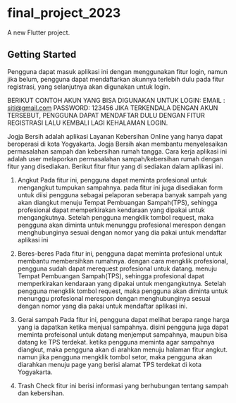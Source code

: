 # final_project_2023

A new Flutter project.

## Getting Started

Pengguna dapat masuk aplikasi ini dengan menggunakan fitur login, namun jika belum, pengguna dapat mendaftarkan akunnya terlebih dulu pada fitur registrasi, yang selanjutnya akan digunakan untuk login. 

BERIKUT CONTOH AKUN YANG BISA DIGUNAKAN UNTUK LOGIN:
EMAIL   : siti@gmail.com
PASSWORD: 123456
JIKA TERKENDALA DENGAN AKUN TERSEBUT, PENGGUNA DAPAT MENDAFTAR DULU DENGAN FITUR REGISTRASI LALU KEMBALI LAGI KEHALAMAN LOGIN. 


Jogja Bersih adalah aplikasi Layanan Kebersihan Online yang hanya dapat beroperasi di kota Yogyakarta. 
Jogja Bersih akan membantu menyelesaikan permasalahan sampah dan kebersihan rumah tangga. 
Cara kerja aplikasi ini adalah user melaporkan permasalahan sampah/kebersihan rumah dengan fitur yang disediakan. 
Berikut fitur fitur yang di sediakan dalam aplikasi ini.

1. Angkut
Pada fitur ini, pengguna dapat meminta profesional untuk mengangkut tumpukan sampahnya. pada fitur ini juga disediakan 
form untuk diisi pengguna sebagai pelaporan seberapa banyak sampah yang akan diangkut menuju Tempat Pembuangan Sampah(TPS), 
sehingga profesional dapat memperkirakan kendaraan yang dipakai untuk mengangkutnya. Setelah pengguna mengklik tombol
request, maka pengguna akan diminta untuk menunggu profesional merespon dengan menghubunginya sesuai dengan nomor yang
dia pakai untuk mendaftar aplikasi ini

2. Beres-beres
Pada fitur ini, pengguna dapat meminta profesional untuk membantu membersihkan rumahnya. dengan cara mengklik 
profesional, pengguna sudah dapat merequest profesional untuk datang. menuju Tempat Pembuangan Sampah(TPS), 
sehingga profesional dapat memperkirakan kendaraan yang dipakai untuk mengangkutnya. Setelah pengguna mengklik tombol
request, maka pengguna akan diminta untuk menunggu profesional merespon dengan menghubunginya sesuai dengan nomor yang
dia pakai untuk mendaftar aplikasi ini.

3. Gerai sampah
Pada fitur ini, pengguna dapat melihat berapa range harga yang ia dapatkan ketika menjual sampahnya. disini 
pengguna juga dapat meminta profeisonal untuk datang menjemput sampahnya, maupun bisa datang ke TPS terdekat.
ketika pengguna meminta agar sampahnya diangkut, maka pengguna akan di arahkan menuju halaman fitur angkut. namun jika
pengguna mengklik tombol setor, maka pengguna akan diarahkan menuju page yang berisi alamat TPS terdekat di kota
Yogyakarta.

4. Trash Check
fitur ini berisi informasi yang berhubungan tentang sampah dan kebersihan.